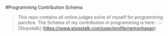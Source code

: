 #Programming Contribution Schema
> This repo contains all online judges solve of myself for programming parctice. The Schema of my contribution in programming is here :
:boom: [Stopstalk] (https://www.stopstalk.com/user/profile/remonhasan)
